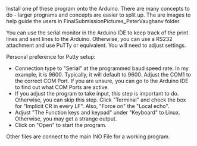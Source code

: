 Install one pf these program onto the Arduino. There are many concepts to do - larger programs and concepts are easier to split up. The are images to help guide the users in FinalSubmissionPictures_PeterVaughanv folder.

You can use the serial monitor in the Arduino IDE to keep track of the print lines and sent lines to the Arduino. Otherwise, you can use a RS232 attachment and use PuTTy or equivalent. You will need to adjust settings.

Personal preference for Putty setup:
- Connection type to "Serial" at the programmed baud speed rate. In my example, it is 9600. Typically, it will default to 9600.
	Adjust the COM1 to the correct COM Port. If you are unsure, you can go to the Arduino IDE to find out what COM Ports are active.
- If you adjust the program to take input, this step is important to do. Otherwise, you can skip this step.
	Click "Terminal" and check the box for "Implicit CR in every LF". Also, "Force on" the "Local echo". 
- Adjust "The Function keys and keypad" under "Keyboard" to Linux. Otherwise, you may get a strange output.
- Click on "Open" to start the program. 

Other files are connect to the main INO File for a working program.
